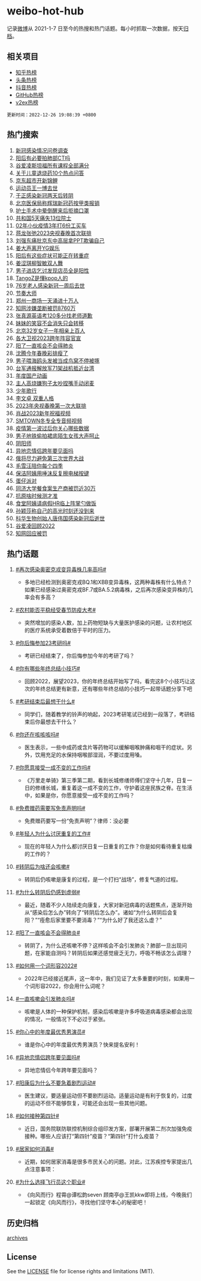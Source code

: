 # weibo-hot-hub

记录[微博](https://www.weibo.com)从 2021-1-7 日至今的热搜和热门话题。每小时抓取一次数据，按天[归档](archives)。

## 相关项目

- [知乎热榜](https://github.com/lonnyzhang423/zhihu-hot-hub)
- [头条热榜](https://github.com/lonnyzhang423/toutiao-hot-hub)
- [抖音热榜](https://github.com/lonnyzhang423/douyin-hot-hub)
- [GitHub热榜](https://github.com/lonnyzhang423/github-hot-hub)
- [v2ex热榜](https://github.com/lonnyzhang423/v2ex-hot-hub)


`更新时间：2022-12-26 19:08:39 +0800`

## 热门搜索

1. [新冠感染情况问卷调查](https://m.weibo.cn/search?containerid=100103type%3D1%26t%3D10%26q%3D%23%E6%96%B0%E5%86%A0%E6%84%9F%E6%9F%93%E6%83%85%E5%86%B5%E9%97%AE%E5%8D%B7%E8%B0%83%E6%9F%A5%23&stream_entry_id=51&isnewpage=1&extparam=seat%3D1%26pos%3D0%26c_type%3D51%26filter_type%3Drealtimehot%26cate%3D10103%26dgr%3D0%26display_time%3D1672052918%26pre_seqid%3D167205291807002142761&luicode=10000011&lfid=106003type%253D25%2526t%253D3%2526disable_hot%253D1%2526filter_type%253Drealtimehot)
1. [阳后有必要拍肺部CT吗](https://m.weibo.cn/search?containerid=100103type%3D1%26t%3D10%26q%3D%23%E9%98%B3%E5%90%8E%E6%9C%89%E5%BF%85%E8%A6%81%E6%8B%8D%E8%82%BA%E9%83%A8CT%E5%90%97%23&stream_entry_id=31&isnewpage=1&extparam=seat%3D1%26pos%3D0%26band_rank%3D1%26flag%3D2%26dgr%3D0%26c_type%3D31%26stream_entry_id%3D31%26filter_type%3Drealtimehot%26cate%3D5001%26q%3D%2523%25E9%2598%25B3%25E5%2590%258E%25E6%259C%2589%25E5%25BF%2585%25E8%25A6%2581%25E6%258B%258D%25E8%2582%25BA%25E9%2583%25A8CT%25E5%2590%2597%2523%26lcate%3D5001%26realpos%3D1%26display_time%3D1672052918%26pre_seqid%3D167205291807002142761&luicode=10000011&lfid=106003type%253D25%2526t%253D3%2526disable_hot%253D1%2526filter_type%253Drealtimehot)
1. [谷爱凌斯坦福所有课程全部满分](https://m.weibo.cn/search?containerid=100103type%3D1%26t%3D10%26q%3D%23%E8%B0%B7%E7%88%B1%E5%87%8C%E6%96%AF%E5%9D%A6%E7%A6%8F%E6%89%80%E6%9C%89%E8%AF%BE%E7%A8%8B%E5%85%A8%E9%83%A8%E6%BB%A1%E5%88%86%23&stream_entry_id=31&isnewpage=1&extparam=seat%3D1%26pos%3D1%26band_rank%3D2%26flag%3D16%26dgr%3D0%26c_type%3D31%26stream_entry_id%3D31%26filter_type%3Drealtimehot%26cate%3D5001%26q%3D%2523%25E8%25B0%25B7%25E7%2588%25B1%25E5%2587%258C%25E6%2596%25AF%25E5%259D%25A6%25E7%25A6%258F%25E6%2589%2580%25E6%259C%2589%25E8%25AF%25BE%25E7%25A8%258B%25E5%2585%25A8%25E9%2583%25A8%25E6%25BB%25A1%25E5%2588%2586%2523%26lcate%3D5001%26realpos%3D2%26display_time%3D1672052918%26pre_seqid%3D167205291807002142761&luicode=10000011&lfid=106003type%253D25%2526t%253D3%2526disable_hot%253D1%2526filter_type%253Drealtimehot)
1. [关于儿童退烧药10个热点问答](https://m.weibo.cn/search?containerid=100103type%3D1%26t%3D10%26q%3D%23%E5%85%B3%E4%BA%8E%E5%84%BF%E7%AB%A5%E9%80%80%E7%83%A7%E8%8D%AF10%E4%B8%AA%E7%83%AD%E7%82%B9%E9%97%AE%E7%AD%94%23&stream_entry_id=31&isnewpage=1&extparam=seat%3D1%26pos%3D2%26band_rank%3D3%26flag%3D1%26dgr%3D0%26c_type%3D31%26stream_entry_id%3D31%26filter_type%3Drealtimehot%26cate%3D5001%26q%3D%2523%25E5%2585%25B3%25E4%25BA%258E%25E5%2584%25BF%25E7%25AB%25A5%25E9%2580%2580%25E7%2583%25A7%25E8%258D%25AF10%25E4%25B8%25AA%25E7%2583%25AD%25E7%2582%25B9%25E9%2597%25AE%25E7%25AD%2594%2523%26lcate%3D5001%26realpos%3D3%26display_time%3D1672052918%26pre_seqid%3D167205291807002142761&luicode=10000011&lfid=106003type%253D25%2526t%253D3%2526disable_hot%253D1%2526filter_type%253Drealtimehot)
1. [京东超市开新锦鲤](https://m.weibo.cn/search?containerid=100103type%3D1%26t%3D10%26q%3D%23%E4%BA%AC%E4%B8%9C%E8%B6%85%E5%B8%82%E5%BC%80%E6%96%B0%E9%94%A6%E9%B2%A4%23&stream_entry_id=31&isnewpage=1&extparam=seat%3D1%26pos%3D3%26band_rank%3D4%26topic_ad%3D1%26dgr%3D0%26adid%3D176054%26c_type%3D31%26stream_entry_id%3D31%26filter_type%3Drealtimehot%26cate%3D5001%26q%3D%2523%25E4%25BA%25AC%25E4%25B8%259C%25E8%25B6%2585%25E5%25B8%2582%25E5%25BC%2580%25E6%2596%25B0%25E9%2594%25A6%25E9%25B2%25A4%2523%26lcate%3D5001%26display_time%3D1672052918%26pre_seqid%3D167205291807002142761&luicode=10000011&lfid=106003type%253D25%2526t%253D3%2526disable_hot%253D1%2526filter_type%253Drealtimehot)
1. [运动员王一博去世](https://m.weibo.cn/search?containerid=100103type%3D1%26t%3D10%26q%3D%23%E8%BF%90%E5%8A%A8%E5%91%98%E7%8E%8B%E4%B8%80%E5%8D%9A%E5%8E%BB%E4%B8%96%23&stream_entry_id=31&isnewpage=1&extparam=seat%3D1%26pos%3D4%26band_rank%3D4%26flag%3D2%26dgr%3D0%26c_type%3D31%26stream_entry_id%3D31%26filter_type%3Drealtimehot%26cate%3D5001%26q%3D%2523%25E8%25BF%2590%25E5%258A%25A8%25E5%2591%2598%25E7%258E%258B%25E4%25B8%2580%25E5%258D%259A%25E5%258E%25BB%25E4%25B8%2596%2523%26lcate%3D5001%26realpos%3D4%26display_time%3D1672052918%26pre_seqid%3D167205291807002142761&luicode=10000011&lfid=106003type%253D25%2526t%253D3%2526disable_hot%253D1%2526filter_type%253Drealtimehot)
1. [于正感染新冠两天后转阴](https://m.weibo.cn/search?containerid=100103type%3D1%26t%3D10%26q%3D%23%E4%BA%8E%E6%AD%A3%E6%84%9F%E6%9F%93%E6%96%B0%E5%86%A0%E4%B8%A4%E5%A4%A9%E5%90%8E%E8%BD%AC%E9%98%B4%23&stream_entry_id=31&isnewpage=1&extparam=seat%3D1%26pos%3D5%26band_rank%3D5%26flag%3D1%26dgr%3D0%26c_type%3D31%26stream_entry_id%3D31%26filter_type%3Drealtimehot%26cate%3D5001%26q%3D%2523%25E4%25BA%258E%25E6%25AD%25A3%25E6%2584%259F%25E6%259F%2593%25E6%2596%25B0%25E5%2586%25A0%25E4%25B8%25A4%25E5%25A4%25A9%25E5%2590%258E%25E8%25BD%25AC%25E9%2598%25B4%2523%26lcate%3D5001%26realpos%3D5%26display_time%3D1672052918%26pre_seqid%3D167205291807002142761&luicode=10000011&lfid=106003type%253D25%2526t%253D3%2526disable_hot%253D1%2526filter_type%253Drealtimehot)
1. [北京医保局称辉瑞新冠药按甲类报销](https://m.weibo.cn/search?containerid=100103type%3D1%26t%3D10%26q%3D%23%E5%8C%97%E4%BA%AC%E5%8C%BB%E4%BF%9D%E5%B1%80%E7%A7%B0%E8%BE%89%E7%91%9E%E6%96%B0%E5%86%A0%E8%8D%AF%E6%8C%89%E7%94%B2%E7%B1%BB%E6%8A%A5%E9%94%80%23&stream_entry_id=31&isnewpage=1&extparam=seat%3D1%26pos%3D6%26band_rank%3D6%26flag%3D1%26dgr%3D0%26c_type%3D31%26stream_entry_id%3D31%26filter_type%3Drealtimehot%26cate%3D5001%26q%3D%2523%25E5%258C%2597%25E4%25BA%25AC%25E5%258C%25BB%25E4%25BF%259D%25E5%25B1%2580%25E7%25A7%25B0%25E8%25BE%2589%25E7%2591%259E%25E6%2596%25B0%25E5%2586%25A0%25E8%258D%25AF%25E6%258C%2589%25E7%2594%25B2%25E7%25B1%25BB%25E6%258A%25A5%25E9%2594%2580%2523%26lcate%3D5001%26realpos%3D6%26display_time%3D1672052918%26pre_seqid%3D167205291807002142761&luicode=10000011&lfid=106003type%253D25%2526t%253D3%2526disable_hot%253D1%2526filter_type%253Drealtimehot)
1. [护士手术中晕倒醒来后拒摘口罩](https://m.weibo.cn/search?containerid=100103type%3D1%26t%3D10%26q%3D%23%E6%8A%A4%E5%A3%AB%E6%89%8B%E6%9C%AF%E4%B8%AD%E6%99%95%E5%80%92%E9%86%92%E6%9D%A5%E5%90%8E%E6%8B%92%E6%91%98%E5%8F%A3%E7%BD%A9%23&stream_entry_id=31&isnewpage=1&extparam=seat%3D1%26pos%3D7%26band_rank%3D7%26flag%3D0%26dgr%3D0%26c_type%3D31%26stream_entry_id%3D31%26filter_type%3Drealtimehot%26cate%3D5001%26q%3D%2523%25E6%258A%25A4%25E5%25A3%25AB%25E6%2589%258B%25E6%259C%25AF%25E4%25B8%25AD%25E6%2599%2595%25E5%2580%2592%25E9%2586%2592%25E6%259D%25A5%25E5%2590%258E%25E6%258B%2592%25E6%2591%2598%25E5%258F%25A3%25E7%25BD%25A9%2523%26lcate%3D5001%26realpos%3D7%26display_time%3D1672052918%26pre_seqid%3D167205291807002142761&luicode=10000011&lfid=106003type%253D25%2526t%253D3%2526disable_hot%253D1%2526filter_type%253Drealtimehot)
1. [共和国5天痛失13位院士](https://m.weibo.cn/search?containerid=100103type%3D1%26t%3D10%26q%3D%23%E5%85%B1%E5%92%8C%E5%9B%BD5%E5%A4%A9%E7%97%9B%E5%A4%B113%E4%BD%8D%E9%99%A2%E5%A3%AB%23&stream_entry_id=31&isnewpage=1&extparam=seat%3D1%26pos%3D8%26band_rank%3D8%26flag%3D0%26dgr%3D0%26c_type%3D31%26stream_entry_id%3D31%26filter_type%3Drealtimehot%26cate%3D5001%26q%3D%2523%25E5%2585%25B1%25E5%2592%258C%25E5%259B%25BD5%25E5%25A4%25A9%25E7%2597%259B%25E5%25A4%25B113%25E4%25BD%258D%25E9%2599%25A2%25E5%25A3%25AB%2523%26lcate%3D5001%26realpos%3D8%26display_time%3D1672052918%26pre_seqid%3D167205291807002142761&luicode=10000011&lfid=106003type%253D25%2526t%253D3%2526disable_hot%253D1%2526filter_type%253Drealtimehot)
1. [02年小伙疫情3年打6份工买车](https://m.weibo.cn/search?containerid=100103type%3D1%26t%3D10%26q%3D%2302%E5%B9%B4%E5%B0%8F%E4%BC%99%E7%96%AB%E6%83%853%E5%B9%B4%E6%89%936%E4%BB%BD%E5%B7%A5%E4%B9%B0%E8%BD%A6%23&stream_entry_id=31&isnewpage=1&extparam=seat%3D1%26pos%3D9%26band_rank%3D9%26flag%3D1%26dgr%3D0%26c_type%3D31%26stream_entry_id%3D31%26filter_type%3Drealtimehot%26cate%3D5001%26q%3D%252302%25E5%25B9%25B4%25E5%25B0%258F%25E4%25BC%2599%25E7%2596%25AB%25E6%2583%25853%25E5%25B9%25B4%25E6%2589%25936%25E4%25BB%25BD%25E5%25B7%25A5%25E4%25B9%25B0%25E8%25BD%25A6%2523%26lcate%3D5001%26realpos%3D9%26display_time%3D1672052918%26pre_seqid%3D167205291807002142761&luicode=10000011&lfid=106003type%253D25%2526t%253D3%2526disable_hot%253D1%2526filter_type%253Drealtimehot)
1. [蒋龙张弛2023央视春晚首次联排](https://m.weibo.cn/search?containerid=100103type%3D1%26t%3D10%26q%3D%23%E8%92%8B%E9%BE%99%E5%BC%A0%E5%BC%9B2023%E5%A4%AE%E8%A7%86%E6%98%A5%E6%99%9A%E9%A6%96%E6%AC%A1%E8%81%94%E6%8E%92%23&stream_entry_id=31&isnewpage=1&extparam=seat%3D1%26pos%3D10%26band_rank%3D10%26flag%3D0%26dgr%3D0%26c_type%3D31%26stream_entry_id%3D31%26filter_type%3Drealtimehot%26cate%3D5001%26q%3D%2523%25E8%2592%258B%25E9%25BE%2599%25E5%25BC%25A0%25E5%25BC%259B2023%25E5%25A4%25AE%25E8%25A7%2586%25E6%2598%25A5%25E6%2599%259A%25E9%25A6%2596%25E6%25AC%25A1%25E8%2581%2594%25E6%258E%2592%2523%26lcate%3D5001%26realpos%3D10%26display_time%3D1672052918%26pre_seqid%3D167205291807002142761&luicode=10000011&lfid=106003type%253D25%2526t%253D3%2526disable_hot%253D1%2526filter_type%253Drealtimehot)
1. [刘强东痛批京东中高层拿PPT欺骗自己](https://m.weibo.cn/search?containerid=100103type%3D1%26t%3D10%26q%3D%23%E5%88%98%E5%BC%BA%E4%B8%9C%E7%97%9B%E6%89%B9%E4%BA%AC%E4%B8%9C%E4%B8%AD%E9%AB%98%E5%B1%82%E6%8B%BFPPT%E6%AC%BA%E9%AA%97%E8%87%AA%E5%B7%B1%23&stream_entry_id=31&isnewpage=1&extparam=seat%3D1%26pos%3D11%26band_rank%3D11%26flag%3D2%26dgr%3D0%26c_type%3D31%26stream_entry_id%3D31%26filter_type%3Drealtimehot%26cate%3D5001%26q%3D%2523%25E5%2588%2598%25E5%25BC%25BA%25E4%25B8%259C%25E7%2597%259B%25E6%2589%25B9%25E4%25BA%25AC%25E4%25B8%259C%25E4%25B8%25AD%25E9%25AB%2598%25E5%25B1%2582%25E6%258B%25BFPPT%25E6%25AC%25BA%25E9%25AA%2597%25E8%2587%25AA%25E5%25B7%25B1%2523%26lcate%3D5001%26realpos%3D11%26display_time%3D1672052918%26pre_seqid%3D167205291807002142761&luicode=10000011&lfid=106003type%253D25%2526t%253D3%2526disable_hot%253D1%2526filter_type%253Drealtimehot)
1. [姜大声离开YG娱乐](https://m.weibo.cn/search?containerid=100103type%3D1%26t%3D10%26q%3D%23%E5%A7%9C%E5%A4%A7%E5%A3%B0%E7%A6%BB%E5%BC%80YG%E5%A8%B1%E4%B9%90%23&stream_entry_id=31&isnewpage=1&extparam=seat%3D1%26pos%3D12%26band_rank%3D12%26flag%3D1%26dgr%3D0%26c_type%3D31%26stream_entry_id%3D31%26filter_type%3Drealtimehot%26cate%3D5001%26q%3D%2523%25E5%25A7%259C%25E5%25A4%25A7%25E5%25A3%25B0%25E7%25A6%25BB%25E5%25BC%2580YG%25E5%25A8%25B1%25E4%25B9%2590%2523%26lcate%3D5001%26realpos%3D12%26display_time%3D1672052918%26pre_seqid%3D167205291807002142761&luicode=10000011&lfid=106003type%253D25%2526t%253D3%2526disable_hot%253D1%2526filter_type%253Drealtimehot)
1. [阳后有这些症状可能正在转重症](https://m.weibo.cn/search?containerid=100103type%3D1%26t%3D10%26q%3D%23%E9%98%B3%E5%90%8E%E6%9C%89%E8%BF%99%E4%BA%9B%E7%97%87%E7%8A%B6%E5%8F%AF%E8%83%BD%E6%AD%A3%E5%9C%A8%E8%BD%AC%E9%87%8D%E7%97%87%23&stream_entry_id=31&isnewpage=1&extparam=seat%3D1%26pos%3D13%26band_rank%3D13%26flag%3D1%26dgr%3D0%26c_type%3D31%26stream_entry_id%3D31%26filter_type%3Drealtimehot%26cate%3D5001%26q%3D%2523%25E9%2598%25B3%25E5%2590%258E%25E6%259C%2589%25E8%25BF%2599%25E4%25BA%259B%25E7%2597%2587%25E7%258A%25B6%25E5%258F%25AF%25E8%2583%25BD%25E6%25AD%25A3%25E5%259C%25A8%25E8%25BD%25AC%25E9%2587%258D%25E7%2597%2587%2523%26lcate%3D5001%26realpos%3D13%26display_time%3D1672052918%26pre_seqid%3D167205291807002142761&luicode=10000011&lfid=106003type%253D25%2526t%253D3%2526disable_hot%253D1%2526filter_type%253Drealtimehot)
1. [姜涩琪柳智敏双人舞](https://m.weibo.cn/search?containerid=100103type%3D1%26t%3D10%26q%3D%23%E5%A7%9C%E6%B6%A9%E7%90%AA%E6%9F%B3%E6%99%BA%E6%95%8F%E5%8F%8C%E4%BA%BA%E8%88%9E%23&stream_entry_id=31&isnewpage=1&extparam=seat%3D1%26pos%3D14%26band_rank%3D14%26flag%3D1%26dgr%3D0%26c_type%3D31%26stream_entry_id%3D31%26filter_type%3Drealtimehot%26cate%3D5001%26q%3D%2523%25E5%25A7%259C%25E6%25B6%25A9%25E7%2590%25AA%25E6%259F%25B3%25E6%2599%25BA%25E6%2595%258F%25E5%258F%258C%25E4%25BA%25BA%25E8%2588%259E%2523%26lcate%3D5001%26realpos%3D14%26display_time%3D1672052918%26pre_seqid%3D167205291807002142761&luicode=10000011&lfid=106003type%253D25%2526t%253D3%2526disable_hot%253D1%2526filter_type%253Drealtimehot)
1. [男子进店乞讨发现店员全是阳性](https://m.weibo.cn/search?containerid=100103type%3D1%26t%3D10%26q%3D%23%E7%94%B7%E5%AD%90%E8%BF%9B%E5%BA%97%E4%B9%9E%E8%AE%A8%E5%8F%91%E7%8E%B0%E5%BA%97%E5%91%98%E5%85%A8%E6%98%AF%E9%98%B3%E6%80%A7%23&stream_entry_id=31&isnewpage=1&extparam=seat%3D1%26pos%3D15%26band_rank%3D15%26flag%3D0%26dgr%3D0%26c_type%3D31%26stream_entry_id%3D31%26filter_type%3Drealtimehot%26cate%3D5001%26q%3D%2523%25E7%2594%25B7%25E5%25AD%2590%25E8%25BF%259B%25E5%25BA%2597%25E4%25B9%259E%25E8%25AE%25A8%25E5%258F%2591%25E7%258E%25B0%25E5%25BA%2597%25E5%2591%2598%25E5%2585%25A8%25E6%2598%25AF%25E9%2598%25B3%25E6%2580%25A7%2523%26lcate%3D5001%26realpos%3D15%26display_time%3D1672052918%26pre_seqid%3D167205291807002142761&luicode=10000011&lfid=106003type%253D25%2526t%253D3%2526disable_hot%253D1%2526filter_type%253Drealtimehot)
1. [TangoZ是懂kpop人的](https://m.weibo.cn/search?containerid=100103type%3D1%26t%3D10%26q%3D%23TangoZ%E6%98%AF%E6%87%82kpop%E4%BA%BA%E7%9A%84%23&stream_entry_id=31&isnewpage=1&extparam=seat%3D1%26pos%3D16%26band_rank%3D16%26flag%3D1%26dgr%3D0%26c_type%3D31%26stream_entry_id%3D31%26filter_type%3Drealtimehot%26cate%3D5001%26q%3D%2523TangoZ%25E6%2598%25AF%25E6%2587%2582kpop%25E4%25BA%25BA%25E7%259A%2584%2523%26lcate%3D5001%26realpos%3D16%26display_time%3D1672052918%26pre_seqid%3D167205291807002142761&luicode=10000011&lfid=106003type%253D25%2526t%253D3%2526disable_hot%253D1%2526filter_type%253Drealtimehot)
1. [76岁老人感染新冠一周后去世](https://m.weibo.cn/search?containerid=100103type%3D1%26t%3D10%26q%3D%2376%E5%B2%81%E8%80%81%E4%BA%BA%E6%84%9F%E6%9F%93%E6%96%B0%E5%86%A0%E4%B8%80%E5%91%A8%E5%90%8E%E5%8E%BB%E4%B8%96%23&stream_entry_id=31&isnewpage=1&extparam=seat%3D1%26pos%3D17%26band_rank%3D17%26flag%3D0%26dgr%3D0%26c_type%3D31%26stream_entry_id%3D31%26filter_type%3Drealtimehot%26cate%3D5001%26q%3D%252376%25E5%25B2%2581%25E8%2580%2581%25E4%25BA%25BA%25E6%2584%259F%25E6%259F%2593%25E6%2596%25B0%25E5%2586%25A0%25E4%25B8%2580%25E5%2591%25A8%25E5%2590%258E%25E5%258E%25BB%25E4%25B8%2596%2523%26lcate%3D5001%26realpos%3D17%26display_time%3D1672052918%26pre_seqid%3D167205291807002142761&luicode=10000011&lfid=106003type%253D25%2526t%253D3%2526disable_hot%253D1%2526filter_type%253Drealtimehot)
1. [节奏大师](https://m.weibo.cn/search?containerid=100103type%3D1%26t%3D10%26q%3D%23%E8%8A%82%E5%A5%8F%E5%A4%A7%E5%B8%88%23&stream_entry_id=31&isnewpage=1&extparam=seat%3D1%26pos%3D18%26band_rank%3D18%26flag%3D0%26dgr%3D0%26c_type%3D31%26stream_entry_id%3D31%26filter_type%3Drealtimehot%26cate%3D5001%26q%3D%2523%25E8%258A%2582%25E5%25A5%258F%25E5%25A4%25A7%25E5%25B8%2588%2523%26lcate%3D5001%26realpos%3D18%26display_time%3D1672052918%26pre_seqid%3D167205291807002142761&luicode=10000011&lfid=106003type%253D25%2526t%253D3%2526disable_hot%253D1%2526filter_type%253Drealtimehot)
1. [郑州一商场一天涌进十万人](https://m.weibo.cn/search?containerid=100103type%3D1%26t%3D10%26q%3D%23%E9%83%91%E5%B7%9E%E4%B8%80%E5%95%86%E5%9C%BA%E4%B8%80%E5%A4%A9%E6%B6%8C%E8%BF%9B%E5%8D%81%E4%B8%87%E4%BA%BA%23&stream_entry_id=31&isnewpage=1&extparam=seat%3D1%26pos%3D19%26band_rank%3D19%26flag%3D0%26dgr%3D0%26c_type%3D31%26stream_entry_id%3D31%26filter_type%3Drealtimehot%26cate%3D5001%26q%3D%2523%25E9%2583%2591%25E5%25B7%259E%25E4%25B8%2580%25E5%2595%2586%25E5%259C%25BA%25E4%25B8%2580%25E5%25A4%25A9%25E6%25B6%258C%25E8%25BF%259B%25E5%258D%2581%25E4%25B8%2587%25E4%25BA%25BA%2523%26lcate%3D5001%26realpos%3D19%26display_time%3D1672052918%26pre_seqid%3D167205291807002142761&luicode=10000011&lfid=106003type%253D25%2526t%253D3%2526disable_hot%253D1%2526filter_type%253Drealtimehot)
1. [知网涉嫌垄断被罚8760万](https://m.weibo.cn/search?containerid=100103type%3D1%26t%3D10%26q%3D%23%E7%9F%A5%E7%BD%91%E6%B6%89%E5%AB%8C%E5%9E%84%E6%96%AD%E8%A2%AB%E7%BD%9A8760%E4%B8%87%23&stream_entry_id=31&isnewpage=1&extparam=seat%3D1%26pos%3D20%26band_rank%3D20%26flag%3D0%26dgr%3D0%26c_type%3D31%26stream_entry_id%3D31%26filter_type%3Drealtimehot%26cate%3D5001%26q%3D%2523%25E7%259F%25A5%25E7%25BD%2591%25E6%25B6%2589%25E5%25AB%258C%25E5%259E%2584%25E6%2596%25AD%25E8%25A2%25AB%25E7%25BD%259A8760%25E4%25B8%2587%2523%26lcate%3D5001%26realpos%3D20%26display_time%3D1672052918%26pre_seqid%3D167205291807002142761&luicode=10000011&lfid=106003type%253D25%2526t%253D3%2526disable_hot%253D1%2526filter_type%253Drealtimehot)
1. [张真源英语考120多分找老师道歉](https://m.weibo.cn/search?containerid=100103type%3D1%26t%3D10%26q%3D%23%E5%BC%A0%E7%9C%9F%E6%BA%90%E8%8B%B1%E8%AF%AD%E8%80%83120%E5%A4%9A%E5%88%86%E6%89%BE%E8%80%81%E5%B8%88%E9%81%93%E6%AD%89%23&stream_entry_id=31&isnewpage=1&extparam=seat%3D1%26pos%3D21%26band_rank%3D21%26flag%3D0%26dgr%3D0%26c_type%3D31%26stream_entry_id%3D31%26filter_type%3Drealtimehot%26cate%3D5001%26q%3D%2523%25E5%25BC%25A0%25E7%259C%259F%25E6%25BA%2590%25E8%258B%25B1%25E8%25AF%25AD%25E8%2580%2583120%25E5%25A4%259A%25E5%2588%2586%25E6%2589%25BE%25E8%2580%2581%25E5%25B8%2588%25E9%2581%2593%25E6%25AD%2589%2523%26lcate%3D5001%26realpos%3D21%26display_time%3D1672052918%26pre_seqid%3D167205291807002142761&luicode=10000011&lfid=106003type%253D25%2526t%253D3%2526disable_hot%253D1%2526filter_type%253Drealtimehot)
1. [妹妹的笑容不会消失只会转移](https://m.weibo.cn/search?containerid=100103type%3D1%26t%3D10%26q%3D%23%E5%A6%B9%E5%A6%B9%E7%9A%84%E7%AC%91%E5%AE%B9%E4%B8%8D%E4%BC%9A%E6%B6%88%E5%A4%B1%E5%8F%AA%E4%BC%9A%E8%BD%AC%E7%A7%BB%23&stream_entry_id=31&isnewpage=1&extparam=seat%3D1%26pos%3D22%26band_rank%3D22%26flag%3D1%26dgr%3D0%26c_type%3D31%26stream_entry_id%3D31%26filter_type%3Drealtimehot%26cate%3D5001%26q%3D%2523%25E5%25A6%25B9%25E5%25A6%25B9%25E7%259A%2584%25E7%25AC%2591%25E5%25AE%25B9%25E4%25B8%258D%25E4%25BC%259A%25E6%25B6%2588%25E5%25A4%25B1%25E5%258F%25AA%25E4%25BC%259A%25E8%25BD%25AC%25E7%25A7%25BB%2523%26lcate%3D5001%26realpos%3D22%26display_time%3D1672052918%26pre_seqid%3D167205291807002142761&luicode=10000011&lfid=106003type%253D25%2526t%253D3%2526disable_hot%253D1%2526filter_type%253Drealtimehot)
1. [北京32岁女子一年相亲上百人](https://m.weibo.cn/search?containerid=100103type%3D1%26t%3D10%26q%3D%23%E5%8C%97%E4%BA%AC32%E5%B2%81%E5%A5%B3%E5%AD%90%E4%B8%80%E5%B9%B4%E7%9B%B8%E4%BA%B2%E4%B8%8A%E7%99%BE%E4%BA%BA%23&stream_entry_id=31&isnewpage=1&extparam=seat%3D1%26pos%3D23%26band_rank%3D23%26flag%3D0%26dgr%3D0%26c_type%3D31%26stream_entry_id%3D31%26filter_type%3Drealtimehot%26cate%3D5001%26q%3D%2523%25E5%258C%2597%25E4%25BA%25AC32%25E5%25B2%2581%25E5%25A5%25B3%25E5%25AD%2590%25E4%25B8%2580%25E5%25B9%25B4%25E7%259B%25B8%25E4%25BA%25B2%25E4%25B8%258A%25E7%2599%25BE%25E4%25BA%25BA%2523%26lcate%3D5001%26realpos%3D23%26display_time%3D1672052918%26pre_seqid%3D167205291807002142761&luicode=10000011&lfid=106003type%253D25%2526t%253D3%2526disable_hot%253D1%2526filter_type%253Drealtimehot)
1. [各大卫视2023跨年阵容官宣](https://m.weibo.cn/search?containerid=100103type%3D1%26t%3D10%26q%3D%23%E5%90%84%E5%A4%A7%E5%8D%AB%E8%A7%862023%E8%B7%A8%E5%B9%B4%E9%98%B5%E5%AE%B9%E5%AE%98%E5%AE%A3%23&stream_entry_id=31&isnewpage=1&extparam=seat%3D1%26pos%3D24%26band_rank%3D24%26flag%3D1%26dgr%3D0%26c_type%3D31%26stream_entry_id%3D31%26filter_type%3Drealtimehot%26cate%3D5001%26q%3D%2523%25E5%2590%2584%25E5%25A4%25A7%25E5%258D%25AB%25E8%25A7%25862023%25E8%25B7%25A8%25E5%25B9%25B4%25E9%2598%25B5%25E5%25AE%25B9%25E5%25AE%2598%25E5%25AE%25A3%2523%26lcate%3D5001%26realpos%3D24%26display_time%3D1672052918%26pre_seqid%3D167205291807002142761&luicode=10000011&lfid=106003type%253D25%2526t%253D3%2526disable_hot%253D1%2526filter_type%253Drealtimehot)
1. [阳了一直咳会不会得肺炎](https://m.weibo.cn/search?containerid=100103type%3D1%26t%3D10%26q%3D%23%E9%98%B3%E4%BA%86%E4%B8%80%E7%9B%B4%E5%92%B3%E4%BC%9A%E4%B8%8D%E4%BC%9A%E5%BE%97%E8%82%BA%E7%82%8E%23&stream_entry_id=31&isnewpage=1&extparam=seat%3D1%26pos%3D25%26band_rank%3D25%26flag%3D0%26dgr%3D0%26c_type%3D31%26stream_entry_id%3D31%26filter_type%3Drealtimehot%26cate%3D5001%26q%3D%2523%25E9%2598%25B3%25E4%25BA%2586%25E4%25B8%2580%25E7%259B%25B4%25E5%2592%25B3%25E4%25BC%259A%25E4%25B8%258D%25E4%25BC%259A%25E5%25BE%2597%25E8%2582%25BA%25E7%2582%258E%2523%26lcate%3D5001%26realpos%3D25%26display_time%3D1672052918%26pre_seqid%3D167205291807002142761&luicode=10000011&lfid=106003type%253D25%2526t%253D3%2526disable_hot%253D1%2526filter_type%253Drealtimehot)
1. [沈腾今年春晚彩排瘦了](https://m.weibo.cn/search?containerid=100103type%3D1%26t%3D10%26q%3D%23%E6%B2%88%E8%85%BE%E4%BB%8A%E5%B9%B4%E6%98%A5%E6%99%9A%E5%BD%A9%E6%8E%92%E7%98%A6%E4%BA%86%23&stream_entry_id=31&isnewpage=1&extparam=seat%3D1%26pos%3D26%26band_rank%3D26%26flag%3D1%26dgr%3D0%26c_type%3D31%26stream_entry_id%3D31%26filter_type%3Drealtimehot%26cate%3D5001%26q%3D%2523%25E6%25B2%2588%25E8%2585%25BE%25E4%25BB%258A%25E5%25B9%25B4%25E6%2598%25A5%25E6%2599%259A%25E5%25BD%25A9%25E6%258E%2592%25E7%2598%25A6%25E4%25BA%2586%2523%26lcate%3D5001%26realpos%3D26%26display_time%3D1672052918%26pre_seqid%3D167205291807002142761&luicode=10000011&lfid=106003type%253D25%2526t%253D3%2526disable_hot%253D1%2526filter_type%253Drealtimehot)
1. [男子喂海鸥头发被当成鸟窝不停被啄](https://m.weibo.cn/search?containerid=100103type%3D1%26t%3D10%26q%3D%23%E7%94%B7%E5%AD%90%E5%96%82%E6%B5%B7%E9%B8%A5%E5%A4%B4%E5%8F%91%E8%A2%AB%E5%BD%93%E6%88%90%E9%B8%9F%E7%AA%9D%E4%B8%8D%E5%81%9C%E8%A2%AB%E5%95%84%23&stream_entry_id=31&isnewpage=1&extparam=seat%3D1%26pos%3D27%26band_rank%3D27%26flag%3D1%26dgr%3D0%26c_type%3D31%26stream_entry_id%3D31%26filter_type%3Drealtimehot%26cate%3D5001%26q%3D%2523%25E7%2594%25B7%25E5%25AD%2590%25E5%2596%2582%25E6%25B5%25B7%25E9%25B8%25A5%25E5%25A4%25B4%25E5%258F%2591%25E8%25A2%25AB%25E5%25BD%2593%25E6%2588%2590%25E9%25B8%259F%25E7%25AA%259D%25E4%25B8%258D%25E5%2581%259C%25E8%25A2%25AB%25E5%2595%2584%2523%26lcate%3D5001%26realpos%3D27%26display_time%3D1672052918%26pre_seqid%3D167205291807002142761&luicode=10000011&lfid=106003type%253D25%2526t%253D3%2526disable_hot%253D1%2526filter_type%253Drealtimehot)
1. [台军通报解放军71架战机抵近台湾](https://m.weibo.cn/search?containerid=100103type%3D1%26t%3D10%26q%3D%23%E5%8F%B0%E5%86%9B%E9%80%9A%E6%8A%A5%E8%A7%A3%E6%94%BE%E5%86%9B71%E6%9E%B6%E6%88%98%E6%9C%BA%E6%8A%B5%E8%BF%91%E5%8F%B0%E6%B9%BE%23&stream_entry_id=31&isnewpage=1&extparam=seat%3D1%26pos%3D28%26band_rank%3D28%26flag%3D0%26dgr%3D0%26c_type%3D31%26stream_entry_id%3D31%26filter_type%3Drealtimehot%26cate%3D5001%26q%3D%2523%25E5%258F%25B0%25E5%2586%259B%25E9%2580%259A%25E6%258A%25A5%25E8%25A7%25A3%25E6%2594%25BE%25E5%2586%259B71%25E6%259E%25B6%25E6%2588%2598%25E6%259C%25BA%25E6%258A%25B5%25E8%25BF%2591%25E5%258F%25B0%25E6%25B9%25BE%2523%26lcate%3D5001%26realpos%3D28%26display_time%3D1672052918%26pre_seqid%3D167205291807002142761&luicode=10000011&lfid=106003type%253D25%2526t%253D3%2526disable_hot%253D1%2526filter_type%253Drealtimehot)
1. [年度国产动画](https://m.weibo.cn/search?containerid=100103type%3D1%26t%3D10%26q%3D%23%E5%B9%B4%E5%BA%A6%E5%9B%BD%E4%BA%A7%E5%8A%A8%E7%94%BB%23&stream_entry_id=31&isnewpage=1&extparam=seat%3D1%26pos%3D29%26band_rank%3D29%26flag%3D1%26dgr%3D0%26c_type%3D31%26stream_entry_id%3D31%26filter_type%3Drealtimehot%26cate%3D5001%26q%3D%2523%25E5%25B9%25B4%25E5%25BA%25A6%25E5%259B%25BD%25E4%25BA%25A7%25E5%258A%25A8%25E7%2594%25BB%2523%26lcate%3D5001%26realpos%3D29%26display_time%3D1672052918%26pre_seqid%3D167205291807002142761&luicode=10000011&lfid=106003type%253D25%2526t%253D3%2526disable_hot%253D1%2526filter_type%253Drealtimehot)
1. [主人高烧嫌狗子太吵捏嘴手动闭麦](https://m.weibo.cn/search?containerid=100103type%3D1%26t%3D10%26q%3D%23%E4%B8%BB%E4%BA%BA%E9%AB%98%E7%83%A7%E5%AB%8C%E7%8B%97%E5%AD%90%E5%A4%AA%E5%90%B5%E6%8D%8F%E5%98%B4%E6%89%8B%E5%8A%A8%E9%97%AD%E9%BA%A6%23&stream_entry_id=31&isnewpage=1&extparam=seat%3D1%26pos%3D30%26band_rank%3D30%26flag%3D0%26dgr%3D0%26c_type%3D31%26stream_entry_id%3D31%26filter_type%3Drealtimehot%26cate%3D5001%26q%3D%2523%25E4%25B8%25BB%25E4%25BA%25BA%25E9%25AB%2598%25E7%2583%25A7%25E5%25AB%258C%25E7%258B%2597%25E5%25AD%2590%25E5%25A4%25AA%25E5%2590%25B5%25E6%258D%258F%25E5%2598%25B4%25E6%2589%258B%25E5%258A%25A8%25E9%2597%25AD%25E9%25BA%25A6%2523%26lcate%3D5001%26realpos%3D30%26display_time%3D1672052918%26pre_seqid%3D167205291807002142761&luicode=10000011&lfid=106003type%253D25%2526t%253D3%2526disable_hot%253D1%2526filter_type%253Drealtimehot)
1. [少年歌行](https://m.weibo.cn/search?containerid=100103type%3D1%26t%3D10%26q%3D%E5%B0%91%E5%B9%B4%E6%AD%8C%E8%A1%8C&stream_entry_id=31&isnewpage=1&extparam=seat%3D1%26pos%3D31%26band_rank%3D31%26flag%3D0%26dgr%3D0%26c_type%3D31%26stream_entry_id%3D31%26filter_type%3Drealtimehot%26cate%3D5001%26q%3D%25E5%25B0%2591%25E5%25B9%25B4%25E6%25AD%258C%25E8%25A1%258C%26lcate%3D5001%26realpos%3D31%26display_time%3D1672052918%26pre_seqid%3D167205291807002142761&luicode=10000011&lfid=106003type%253D25%2526t%253D3%2526disable_hot%253D1%2526filter_type%253Drealtimehot)
1. [李文卓 双重人格](https://m.weibo.cn/search?containerid=100103type%3D1%26t%3D10%26q%3D%E6%9D%8E%E6%96%87%E5%8D%93+%E5%8F%8C%E9%87%8D%E4%BA%BA%E6%A0%BC&stream_entry_id=31&isnewpage=1&extparam=seat%3D1%26pos%3D32%26band_rank%3D32%26flag%3D0%26dgr%3D0%26c_type%3D31%26stream_entry_id%3D31%26filter_type%3Drealtimehot%26cate%3D5001%26q%3D%25E6%259D%258E%25E6%2596%2587%25E5%258D%2593%2520%25E5%258F%258C%25E9%2587%258D%25E4%25BA%25BA%25E6%25A0%25BC%26lcate%3D5001%26realpos%3D32%26display_time%3D1672052918%26pre_seqid%3D167205291807002142761&luicode=10000011&lfid=106003type%253D25%2526t%253D3%2526disable_hot%253D1%2526filter_type%253Drealtimehot)
1. [2023年央视春晚第一次大联排](https://m.weibo.cn/search?containerid=100103type%3D1%26t%3D10%26q%3D%232023%E5%B9%B4%E5%A4%AE%E8%A7%86%E6%98%A5%E6%99%9A%E7%AC%AC%E4%B8%80%E6%AC%A1%E5%A4%A7%E8%81%94%E6%8E%92%23&stream_entry_id=31&isnewpage=1&extparam=seat%3D1%26pos%3D33%26band_rank%3D33%26flag%3D0%26dgr%3D0%26c_type%3D31%26stream_entry_id%3D31%26filter_type%3Drealtimehot%26cate%3D5001%26q%3D%25232023%25E5%25B9%25B4%25E5%25A4%25AE%25E8%25A7%2586%25E6%2598%25A5%25E6%2599%259A%25E7%25AC%25AC%25E4%25B8%2580%25E6%25AC%25A1%25E5%25A4%25A7%25E8%2581%2594%25E6%258E%2592%2523%26lcate%3D5001%26realpos%3D33%26display_time%3D1672052918%26pre_seqid%3D167205291807002142761&luicode=10000011&lfid=106003type%253D25%2526t%253D3%2526disable_hot%253D1%2526filter_type%253Drealtimehot)
1. [肖战2023新年祝福视频](https://m.weibo.cn/search?containerid=100103type%3D1%26t%3D10%26q%3D%23%E8%82%96%E6%88%982023%E6%96%B0%E5%B9%B4%E7%A5%9D%E7%A6%8F%E8%A7%86%E9%A2%91%23&stream_entry_id=31&isnewpage=1&extparam=seat%3D1%26pos%3D34%26band_rank%3D34%26flag%3D0%26dgr%3D0%26c_type%3D31%26stream_entry_id%3D31%26filter_type%3Drealtimehot%26cate%3D5001%26q%3D%2523%25E8%2582%2596%25E6%2588%25982023%25E6%2596%25B0%25E5%25B9%25B4%25E7%25A5%259D%25E7%25A6%258F%25E8%25A7%2586%25E9%25A2%2591%2523%26lcate%3D5001%26realpos%3D34%26display_time%3D1672052918%26pre_seqid%3D167205291807002142761&luicode=10000011&lfid=106003type%253D25%2526t%253D3%2526disable_hot%253D1%2526filter_type%253Drealtimehot)
1. [SMTOWN冬专全专音频视频](https://m.weibo.cn/search?containerid=100103type%3D1%26t%3D10%26q%3D%23SMTOWN%E5%86%AC%E4%B8%93%E5%85%A8%E4%B8%93%E9%9F%B3%E9%A2%91%E8%A7%86%E9%A2%91%23&stream_entry_id=31&isnewpage=1&extparam=seat%3D1%26pos%3D35%26band_rank%3D35%26flag%3D1%26dgr%3D0%26c_type%3D31%26stream_entry_id%3D31%26filter_type%3Drealtimehot%26cate%3D5001%26q%3D%2523SMTOWN%25E5%2586%25AC%25E4%25B8%2593%25E5%2585%25A8%25E4%25B8%2593%25E9%259F%25B3%25E9%25A2%2591%25E8%25A7%2586%25E9%25A2%2591%2523%26lcate%3D5001%26realpos%3D35%26display_time%3D1672052918%26pre_seqid%3D167205291807002142761&luicode=10000011&lfid=106003type%253D25%2526t%253D3%2526disable_hot%253D1%2526filter_type%253Drealtimehot)
1. [疫情第一波过后你关心哪些数据](https://m.weibo.cn/search?containerid=100103type%3D1%26t%3D10%26q%3D%23%E7%96%AB%E6%83%85%E7%AC%AC%E4%B8%80%E6%B3%A2%E8%BF%87%E5%90%8E%E4%BD%A0%E5%85%B3%E5%BF%83%E5%93%AA%E4%BA%9B%E6%95%B0%E6%8D%AE%23&stream_entry_id=31&isnewpage=1&extparam=seat%3D1%26pos%3D36%26band_rank%3D36%26flag%3D1%26dgr%3D0%26c_type%3D31%26stream_entry_id%3D31%26filter_type%3Drealtimehot%26cate%3D5001%26q%3D%2523%25E7%2596%25AB%25E6%2583%2585%25E7%25AC%25AC%25E4%25B8%2580%25E6%25B3%25A2%25E8%25BF%2587%25E5%2590%258E%25E4%25BD%25A0%25E5%2585%25B3%25E5%25BF%2583%25E5%2593%25AA%25E4%25BA%259B%25E6%2595%25B0%25E6%258D%25AE%2523%26lcate%3D5001%26realpos%3D36%26display_time%3D1672052918%26pre_seqid%3D167205291807002142761&luicode=10000011&lfid=106003type%253D25%2526t%253D3%2526disable_hot%253D1%2526filter_type%253Drealtimehot)
1. [男子地铁偷拍裙底陌生女孩大声呵止](https://m.weibo.cn/search?containerid=100103type%3D1%26t%3D10%26q%3D%23%E7%94%B7%E5%AD%90%E5%9C%B0%E9%93%81%E5%81%B7%E6%8B%8D%E8%A3%99%E5%BA%95%E9%99%8C%E7%94%9F%E5%A5%B3%E5%AD%A9%E5%A4%A7%E5%A3%B0%E5%91%B5%E6%AD%A2%23&stream_entry_id=31&isnewpage=1&extparam=seat%3D1%26pos%3D37%26band_rank%3D37%26flag%3D0%26dgr%3D0%26c_type%3D31%26stream_entry_id%3D31%26filter_type%3Drealtimehot%26cate%3D5001%26q%3D%2523%25E7%2594%25B7%25E5%25AD%2590%25E5%259C%25B0%25E9%2593%2581%25E5%2581%25B7%25E6%258B%258D%25E8%25A3%2599%25E5%25BA%2595%25E9%2599%258C%25E7%2594%259F%25E5%25A5%25B3%25E5%25AD%25A9%25E5%25A4%25A7%25E5%25A3%25B0%25E5%2591%25B5%25E6%25AD%25A2%2523%26lcate%3D5001%26realpos%3D37%26display_time%3D1672052918%26pre_seqid%3D167205291807002142761&luicode=10000011&lfid=106003type%253D25%2526t%253D3%2526disable_hot%253D1%2526filter_type%253Drealtimehot)
1. [阴阳师](https://m.weibo.cn/search?containerid=100103type%3D1%26t%3D10%26q%3D%E9%98%B4%E9%98%B3%E5%B8%88&stream_entry_id=31&isnewpage=1&extparam=seat%3D1%26pos%3D38%26band_rank%3D38%26flag%3D1%26dgr%3D0%26c_type%3D31%26stream_entry_id%3D31%26filter_type%3Drealtimehot%26cate%3D5001%26q%3D%25E9%2598%25B4%25E9%2598%25B3%25E5%25B8%2588%26lcate%3D5001%26realpos%3D38%26display_time%3D1672052918%26pre_seqid%3D167205291807002142761&luicode=10000011&lfid=106003type%253D25%2526t%253D3%2526disable_hot%253D1%2526filter_type%253Drealtimehot)
1. [异地恋情侣跨年要见面吗](https://m.weibo.cn/search?containerid=100103type%3D1%26t%3D10%26q%3D%23%E5%BC%82%E5%9C%B0%E6%81%8B%E6%83%85%E4%BE%A3%E8%B7%A8%E5%B9%B4%E8%A6%81%E8%A7%81%E9%9D%A2%E5%90%97%23&stream_entry_id=31&isnewpage=1&extparam=seat%3D1%26pos%3D39%26band_rank%3D39%26flag%3D1%26dgr%3D0%26c_type%3D31%26stream_entry_id%3D31%26filter_type%3Drealtimehot%26cate%3D5001%26q%3D%2523%25E5%25BC%2582%25E5%259C%25B0%25E6%2581%258B%25E6%2583%2585%25E4%25BE%25A3%25E8%25B7%25A8%25E5%25B9%25B4%25E8%25A6%2581%25E8%25A7%2581%25E9%259D%25A2%25E5%2590%2597%2523%26lcate%3D5001%26realpos%3D39%26display_time%3D1672052918%26pre_seqid%3D167205291807002142761&luicode=10000011&lfid=106003type%253D25%2526t%253D3%2526disable_hot%253D1%2526filter_type%253Drealtimehot)
1. [俄将尽力避免第三次世界大战](https://m.weibo.cn/search?containerid=100103type%3D1%26t%3D10%26q%3D%23%E4%BF%84%E5%B0%86%E5%B0%BD%E5%8A%9B%E9%81%BF%E5%85%8D%E7%AC%AC%E4%B8%89%E6%AC%A1%E4%B8%96%E7%95%8C%E5%A4%A7%E6%88%98%23&stream_entry_id=31&isnewpage=1&extparam=seat%3D1%26pos%3D40%26band_rank%3D40%26flag%3D0%26dgr%3D0%26c_type%3D31%26stream_entry_id%3D31%26filter_type%3Drealtimehot%26cate%3D5001%26q%3D%2523%25E4%25BF%2584%25E5%25B0%2586%25E5%25B0%25BD%25E5%258A%259B%25E9%2581%25BF%25E5%2585%258D%25E7%25AC%25AC%25E4%25B8%2589%25E6%25AC%25A1%25E4%25B8%2596%25E7%2595%258C%25E5%25A4%25A7%25E6%2588%2598%2523%26lcate%3D5001%26realpos%3D40%26display_time%3D1672052918%26pre_seqid%3D167205291807002142761&luicode=10000011&lfid=106003type%253D25%2526t%253D3%2526disable_hot%253D1%2526filter_type%253Drealtimehot)
1. [毛雪汪陪你每个四季](https://m.weibo.cn/search?containerid=100103type%3D1%26t%3D10%26q%3D%23%E6%AF%9B%E9%9B%AA%E6%B1%AA%E9%99%AA%E4%BD%A0%E6%AF%8F%E4%B8%AA%E5%9B%9B%E5%AD%A3%23&stream_entry_id=31&isnewpage=1&extparam=seat%3D1%26pos%3D41%26band_rank%3D41%26flag%3D1%26dgr%3D0%26c_type%3D31%26stream_entry_id%3D31%26filter_type%3Drealtimehot%26cate%3D5001%26q%3D%2523%25E6%25AF%259B%25E9%259B%25AA%25E6%25B1%25AA%25E9%2599%25AA%25E4%25BD%25A0%25E6%25AF%258F%25E4%25B8%25AA%25E5%259B%259B%25E5%25AD%25A3%2523%26lcate%3D5001%26realpos%3D41%26display_time%3D1672052918%26pre_seqid%3D167205291807002142761&luicode=10000011&lfid=106003type%253D25%2526t%253D3%2526disable_hot%253D1%2526filter_type%253Drealtimehot)
1. [保洁阿姨用唾沫反复擦电梯按键](https://m.weibo.cn/search?containerid=100103type%3D1%26t%3D10%26q%3D%23%E4%BF%9D%E6%B4%81%E9%98%BF%E5%A7%A8%E7%94%A8%E5%94%BE%E6%B2%AB%E5%8F%8D%E5%A4%8D%E6%93%A6%E7%94%B5%E6%A2%AF%E6%8C%89%E9%94%AE%23&stream_entry_id=31&isnewpage=1&extparam=seat%3D1%26pos%3D42%26band_rank%3D42%26flag%3D0%26dgr%3D0%26c_type%3D31%26stream_entry_id%3D31%26filter_type%3Drealtimehot%26cate%3D5001%26q%3D%2523%25E4%25BF%259D%25E6%25B4%2581%25E9%2598%25BF%25E5%25A7%25A8%25E7%2594%25A8%25E5%2594%25BE%25E6%25B2%25AB%25E5%258F%258D%25E5%25A4%258D%25E6%2593%25A6%25E7%2594%25B5%25E6%25A2%25AF%25E6%258C%2589%25E9%2594%25AE%2523%26lcate%3D5001%26realpos%3D42%26display_time%3D1672052918%26pre_seqid%3D167205291807002142761&luicode=10000011&lfid=106003type%253D25%2526t%253D3%2526disable_hot%253D1%2526filter_type%253Drealtimehot)
1. [蛋仔派对](https://m.weibo.cn/search?containerid=100103type%3D1%26t%3D10%26q%3D%23%E8%9B%8B%E4%BB%94%E6%B4%BE%E5%AF%B9%23&stream_entry_id=31&isnewpage=1&extparam=seat%3D1%26pos%3D43%26band_rank%3D43%26flag%3D0%26dgr%3D0%26c_type%3D31%26stream_entry_id%3D31%26filter_type%3Drealtimehot%26cate%3D5001%26q%3D%2523%25E8%259B%258B%25E4%25BB%2594%25E6%25B4%25BE%25E5%25AF%25B9%2523%26lcate%3D5001%26realpos%3D43%26display_time%3D1672052918%26pre_seqid%3D167205291807002142761&luicode=10000011&lfid=106003type%253D25%2526t%253D3%2526disable_hot%253D1%2526filter_type%253Drealtimehot)
1. [同济大学餐食案生产商被罚近30万](https://m.weibo.cn/search?containerid=100103type%3D1%26t%3D10%26q%3D%23%E5%90%8C%E6%B5%8E%E5%A4%A7%E5%AD%A6%E9%A4%90%E9%A3%9F%E6%A1%88%E7%94%9F%E4%BA%A7%E5%95%86%E8%A2%AB%E7%BD%9A%E8%BF%9130%E4%B8%87%23&stream_entry_id=31&isnewpage=1&extparam=seat%3D1%26pos%3D44%26band_rank%3D44%26flag%3D0%26dgr%3D0%26c_type%3D31%26stream_entry_id%3D31%26filter_type%3Drealtimehot%26cate%3D5001%26q%3D%2523%25E5%2590%258C%25E6%25B5%258E%25E5%25A4%25A7%25E5%25AD%25A6%25E9%25A4%2590%25E9%25A3%259F%25E6%25A1%2588%25E7%2594%259F%25E4%25BA%25A7%25E5%2595%2586%25E8%25A2%25AB%25E7%25BD%259A%25E8%25BF%259130%25E4%25B8%2587%2523%26lcate%3D5001%26realpos%3D44%26display_time%3D1672052918%26pre_seqid%3D167205291807002142761&luicode=10000011&lfid=106003type%253D25%2526t%253D3%2526disable_hot%253D1%2526filter_type%253Drealtimehot)
1. [抗原啥时候测才准](https://m.weibo.cn/search?containerid=100103type%3D1%26t%3D10%26q%3D%23%E6%8A%97%E5%8E%9F%E5%95%A5%E6%97%B6%E5%80%99%E6%B5%8B%E6%89%8D%E5%87%86%23&stream_entry_id=31&isnewpage=1&extparam=seat%3D1%26pos%3D45%26band_rank%3D45%26flag%3D0%26dgr%3D0%26c_type%3D31%26stream_entry_id%3D31%26filter_type%3Drealtimehot%26cate%3D5001%26q%3D%2523%25E6%258A%2597%25E5%258E%259F%25E5%2595%25A5%25E6%2597%25B6%25E5%2580%2599%25E6%25B5%258B%25E6%2589%258D%25E5%2587%2586%2523%26lcate%3D5001%26realpos%3D45%26display_time%3D1672052918%26pre_seqid%3D167205291807002142761&luicode=10000011&lfid=106003type%253D25%2526t%253D3%2526disable_hot%253D1%2526filter_type%253Drealtimehot)
1. [食堂阿姨请病假HR临上阵掌勺做饭](https://m.weibo.cn/search?containerid=100103type%3D1%26t%3D10%26q%3D%23%E9%A3%9F%E5%A0%82%E9%98%BF%E5%A7%A8%E8%AF%B7%E7%97%85%E5%81%87HR%E4%B8%B4%E4%B8%8A%E9%98%B5%E6%8E%8C%E5%8B%BA%E5%81%9A%E9%A5%AD%23&stream_entry_id=31&isnewpage=1&extparam=seat%3D1%26pos%3D46%26band_rank%3D46%26flag%3D1%26dgr%3D0%26c_type%3D31%26stream_entry_id%3D31%26filter_type%3Drealtimehot%26cate%3D5001%26q%3D%2523%25E9%25A3%259F%25E5%25A0%2582%25E9%2598%25BF%25E5%25A7%25A8%25E8%25AF%25B7%25E7%2597%2585%25E5%2581%2587HR%25E4%25B8%25B4%25E4%25B8%258A%25E9%2598%25B5%25E6%258E%258C%25E5%258B%25BA%25E5%2581%259A%25E9%25A5%25AD%2523%26lcate%3D5001%26realpos%3D46%26display_time%3D1672052918%26pre_seqid%3D167205291807002142761&luicode=10000011&lfid=106003type%253D25%2526t%253D3%2526disable_hot%253D1%2526filter_type%253Drealtimehot)
1. [孙颖莎称自己的高光时刻还没到来](https://m.weibo.cn/search?containerid=100103type%3D1%26t%3D10%26q%3D%23%E5%AD%99%E9%A2%96%E8%8E%8E%E7%A7%B0%E8%87%AA%E5%B7%B1%E7%9A%84%E9%AB%98%E5%85%89%E6%97%B6%E5%88%BB%E8%BF%98%E6%B2%A1%E5%88%B0%E6%9D%A5%23&stream_entry_id=31&isnewpage=1&extparam=seat%3D1%26pos%3D47%26band_rank%3D47%26flag%3D0%26dgr%3D0%26c_type%3D31%26stream_entry_id%3D31%26filter_type%3Drealtimehot%26cate%3D5001%26q%3D%2523%25E5%25AD%2599%25E9%25A2%2596%25E8%258E%258E%25E7%25A7%25B0%25E8%2587%25AA%25E5%25B7%25B1%25E7%259A%2584%25E9%25AB%2598%25E5%2585%2589%25E6%2597%25B6%25E5%2588%25BB%25E8%25BF%2598%25E6%25B2%25A1%25E5%2588%25B0%25E6%259D%25A5%2523%26lcate%3D5001%26realpos%3D47%26display_time%3D1672052918%26pre_seqid%3D167205291807002142761&luicode=10000011&lfid=106003type%253D25%2526t%253D3%2526disable_hot%253D1%2526filter_type%253Drealtimehot)
1. [科华生物创始人唐伟国感染新冠后逝世](https://m.weibo.cn/search?containerid=100103type%3D1%26t%3D10%26q%3D%23%E7%A7%91%E5%8D%8E%E7%94%9F%E7%89%A9%E5%88%9B%E5%A7%8B%E4%BA%BA%E5%94%90%E4%BC%9F%E5%9B%BD%E6%84%9F%E6%9F%93%E6%96%B0%E5%86%A0%E5%90%8E%E9%80%9D%E4%B8%96%23&stream_entry_id=31&isnewpage=1&extparam=seat%3D1%26pos%3D48%26band_rank%3D48%26flag%3D0%26dgr%3D0%26c_type%3D31%26stream_entry_id%3D31%26filter_type%3Drealtimehot%26cate%3D5001%26q%3D%2523%25E7%25A7%2591%25E5%258D%258E%25E7%2594%259F%25E7%2589%25A9%25E5%2588%259B%25E5%25A7%258B%25E4%25BA%25BA%25E5%2594%2590%25E4%25BC%259F%25E5%259B%25BD%25E6%2584%259F%25E6%259F%2593%25E6%2596%25B0%25E5%2586%25A0%25E5%2590%258E%25E9%2580%259D%25E4%25B8%2596%2523%26lcate%3D5001%26realpos%3D48%26display_time%3D1672052918%26pre_seqid%3D167205291807002142761&luicode=10000011&lfid=106003type%253D25%2526t%253D3%2526disable_hot%253D1%2526filter_type%253Drealtimehot)
1. [谷爱凌回顾2022](https://m.weibo.cn/search?containerid=100103type%3D1%26t%3D10%26q%3D%23%E8%B0%B7%E7%88%B1%E5%87%8C%E5%9B%9E%E9%A1%BE2022%23&stream_entry_id=31&isnewpage=1&extparam=seat%3D1%26pos%3D49%26band_rank%3D49%26flag%3D0%26dgr%3D0%26c_type%3D31%26stream_entry_id%3D31%26filter_type%3Drealtimehot%26cate%3D5001%26q%3D%2523%25E8%25B0%25B7%25E7%2588%25B1%25E5%2587%258C%25E5%259B%259E%25E9%25A1%25BE2022%2523%26lcate%3D5001%26realpos%3D49%26display_time%3D1672052918%26pre_seqid%3D167205291807002142761&luicode=10000011&lfid=106003type%253D25%2526t%253D3%2526disable_hot%253D1%2526filter_type%253Drealtimehot)
1. [知网回应被罚](https://m.weibo.cn/search?containerid=100103type%3D1%26t%3D10%26q%3D%23%E7%9F%A5%E7%BD%91%E5%9B%9E%E5%BA%94%E8%A2%AB%E7%BD%9A%23&stream_entry_id=31&isnewpage=1&extparam=seat%3D1%26pos%3D50%26band_rank%3D50%26flag%3D0%26dgr%3D0%26c_type%3D31%26stream_entry_id%3D31%26filter_type%3Drealtimehot%26cate%3D5001%26q%3D%2523%25E7%259F%25A5%25E7%25BD%2591%25E5%259B%259E%25E5%25BA%2594%25E8%25A2%25AB%25E7%25BD%259A%2523%26lcate%3D5001%26realpos%3D50%26display_time%3D1672052918%26pre_seqid%3D167205291807002142761&luicode=10000011&lfid=106003type%253D25%2526t%253D3%2526disable_hot%253D1%2526filter_type%253Drealtimehot)

## 热门话题

1. [#再次感染奥密克戎变异毒株几率高吗#](https://m.weibo.cn/search?containerid=231522type%3D1%26t%3D10%26q%3D%23%E5%86%8D%E6%AC%A1%E6%84%9F%E6%9F%93%E5%A5%A5%E5%AF%86%E5%85%8B%E6%88%8E%E5%8F%98%E5%BC%82%E6%AF%92%E6%A0%AA%E5%87%A0%E7%8E%87%E9%AB%98%E5%90%97%23&stream_entry_id=128&isnewpage=1&extparam=seat%3D1%26pos%3D1-0-0%26c_type%3D128%26unitid%3D1671964593131%26cate%3D5004%26dgr%3D0%26lcate%3D5004%26display_time%3D1672052918%26pre_seqid%3D1672052918920018945133&luicode=10000011&lfid=231648_-_4)
    - 多地已经检测到奥密克戎BQ.1和XBB变异毒株，这两种毒株有什么特点？如果已经感染过奥密克戎BF.7或BA.5.2病毒株，之后再次感染变异株的几率会有多高？

1. [#农村能否平稳经受春节防疫大考#](https://m.weibo.cn/search?containerid=231522type%3D1%26t%3D10%26q%3D%23%E5%86%9C%E6%9D%91%E8%83%BD%E5%90%A6%E5%B9%B3%E7%A8%B3%E7%BB%8F%E5%8F%97%E6%98%A5%E8%8A%82%E9%98%B2%E7%96%AB%E5%A4%A7%E8%80%83%23&stream_entry_id=128&isnewpage=1&extparam=seat%3D1%26pos%3D1-0-1%26c_type%3D128%26unitid%3D1672013795587%26cate%3D5004%26dgr%3D0%26lcate%3D5004%26display_time%3D1672052918%26pre_seqid%3D1672052918920018945133&luicode=10000011&lfid=231648_-_4)
    - 突然增加的感染人数，加上药物短缺与大量医护感染的问题，让农村地区的医疗系统承受着数倍于平时的压力。

1. [#你后悔参加23考研吗#](https://m.weibo.cn/search?containerid=231522type%3D1%26t%3D10%26q%3D%23%E4%BD%A0%E5%90%8E%E6%82%94%E5%8F%82%E5%8A%A023%E8%80%83%E7%A0%94%E5%90%97%23&stream_entry_id=128&isnewpage=1&extparam=seat%3D1%26pos%3D1-0-2%26c_type%3D128%26unitid%3D1671967919710%26cate%3D5004%26dgr%3D0%26lcate%3D5004%26display_time%3D1672052918%26pre_seqid%3D1672052918920018945133&luicode=10000011&lfid=231648_-_4)
    - 考研已经结束了，你后悔参加今年的考研了吗？

1. [#你有哪些年终总结小技巧#](https://m.weibo.cn/search?containerid=231522type%3D1%26t%3D10%26q%3D%23%E4%BD%A0%E6%9C%89%E5%93%AA%E4%BA%9B%E5%B9%B4%E7%BB%88%E6%80%BB%E7%BB%93%E5%B0%8F%E6%8A%80%E5%B7%A7%23&stream_entry_id=128&isnewpage=1&extparam=seat%3D1%26pos%3D1-0-3%26c_type%3D128%26unitid%3D1672017089598%26cate%3D5004%26dgr%3D0%26lcate%3D5004%26display_time%3D1672052918%26pre_seqid%3D1672052918920018945133&luicode=10000011&lfid=231648_-_4)
    - 回顾2022，展望2023，你的年终总结开始写了吗，看完这8个小技巧让这次的年终总结更有新意，还有哪些年终总结的小技巧一起带话题分享下吧

1. [#考研结束后最想干什么#](https://m.weibo.cn/search?containerid=231522type%3D1%26t%3D10%26q%3D%23%E8%80%83%E7%A0%94%E7%BB%93%E6%9D%9F%E5%90%8E%E6%9C%80%E6%83%B3%E5%B9%B2%E4%BB%80%E4%B9%88%23&stream_entry_id=128&isnewpage=1&extparam=seat%3D1%26pos%3D1-0-4%26c_type%3D128%26unitid%3D1671958589033%26cate%3D5004%26dgr%3D0%26lcate%3D5004%26display_time%3D1672052918%26pre_seqid%3D1672052918920018945133&luicode=10000011&lfid=231648_-_4)
    - 同学们，随着教学的铃声的响起，2023考研笔试已经到一段落了，考研结束后你最想去干什么？

1. [#你还在咳咳咳吗#](https://m.weibo.cn/search?containerid=231522type%3D1%26t%3D10%26q%3D%23%E4%BD%A0%E8%BF%98%E5%9C%A8%E5%92%B3%E5%92%B3%E5%92%B3%E5%90%97%23&stream_entry_id=128&isnewpage=1&extparam=seat%3D1%26pos%3D1-0-5%26c_type%3D128%26unitid%3D1671930994572%26cate%3D5004%26dgr%3D0%26lcate%3D5004%26display_time%3D1672052918%26pre_seqid%3D1672052918920018945133&luicode=10000011&lfid=231648_-_4)
    - 医生表示，一些中成药或含片等药物可以缓解咽喉肿痛和咽干的症状。另外，饮用充足的水保持咽喉部湿润，不要过度用嗓。

1. [#你愿意接受一成不变的工作吗#](https://m.weibo.cn/search?containerid=231522type%3D1%26t%3D10%26q%3D%23%E4%BD%A0%E6%84%BF%E6%84%8F%E6%8E%A5%E5%8F%97%E4%B8%80%E6%88%90%E4%B8%8D%E5%8F%98%E7%9A%84%E5%B7%A5%E4%BD%9C%E5%90%97%23&stream_entry_id=128&isnewpage=1&extparam=seat%3D1%26pos%3D1-0-6%26c_type%3D128%26unitid%3D1671967595779%26cate%3D5004%26dgr%3D0%26lcate%3D5004%26display_time%3D1672052918%26pre_seqid%3D1672052918920018945133&luicode=10000011&lfid=231648_-_4)
    - 《万里走单骑》第三季第二期，看到长城修缮师傅们坚守十几年，日复一日的修缮长城，重复着这一成不变的工作，守护着这座民族之脊。在生活中，如果是你，你愿意接受一成不变的工作吗？

1. [#免费赠药需要写免责声明吗#](https://m.weibo.cn/search?containerid=231522type%3D1%26t%3D10%26q%3D%23%E5%85%8D%E8%B4%B9%E8%B5%A0%E8%8D%AF%E9%9C%80%E8%A6%81%E5%86%99%E5%85%8D%E8%B4%A3%E5%A3%B0%E6%98%8E%E5%90%97%23&stream_entry_id=128&isnewpage=1&extparam=seat%3D1%26pos%3D1-0-7%26c_type%3D128%26unitid%3D1672010180989%26cate%3D5004%26dgr%3D0%26lcate%3D5004%26display_time%3D1672052918%26pre_seqid%3D1672052918920018945133&luicode=10000011&lfid=231648_-_4)
    - 免费赠药要写一份“免责声明”？律师：没必要

1. [#年轻人为什么讨厌重复的工作#](https://m.weibo.cn/search?containerid=231522type%3D1%26t%3D10%26q%3D%23%E5%B9%B4%E8%BD%BB%E4%BA%BA%E4%B8%BA%E4%BB%80%E4%B9%88%E8%AE%A8%E5%8E%8C%E9%87%8D%E5%A4%8D%E7%9A%84%E5%B7%A5%E4%BD%9C%23&stream_entry_id=128&isnewpage=1&extparam=seat%3D1%26pos%3D1-0-8%26c_type%3D128%26unitid%3D1671969085343%26cate%3D5004%26dgr%3D0%26lcate%3D5004%26display_time%3D1672052918%26pre_seqid%3D1672052918920018945133&luicode=10000011&lfid=231648_-_4)
    - 现在的年轻人为什么都讨厌日复一日重复的工作？你是如何看待重复枯燥的工作的？

1. [#转阴后为啥还会咳嗽#](https://m.weibo.cn/search?containerid=231522type%3D1%26t%3D10%26q%3D%23%E8%BD%AC%E9%98%B4%E5%90%8E%E4%B8%BA%E5%95%A5%E8%BF%98%E4%BC%9A%E5%92%B3%E5%97%BD%23&stream_entry_id=128&isnewpage=1&extparam=seat%3D1%26pos%3D1-0-9%26c_type%3D128%26unitid%3D1671958295184%26cate%3D5004%26dgr%3D0%26lcate%3D5004%26display_time%3D1672052918%26pre_seqid%3D1672052918920018945133&luicode=10000011&lfid=231648_-_4)
    - 转阴后仍咳嗽是康复的过程，是一个打扫“战场”，修复气道的过程。

1. [#为什么转阴后仍感到虚弱#](https://m.weibo.cn/search?containerid=231522type%3D1%26t%3D10%26q%3D%23%E4%B8%BA%E4%BB%80%E4%B9%88%E8%BD%AC%E9%98%B4%E5%90%8E%E4%BB%8D%E6%84%9F%E5%88%B0%E8%99%9A%E5%BC%B1%23&stream_entry_id=128&isnewpage=1&extparam=seat%3D1%26pos%3D1-0-10%26c_type%3D128%26unitid%3D1671980205766%26cate%3D5004%26dgr%3D0%26lcate%3D5004%26display_time%3D1672052918%26pre_seqid%3D1672052918920018945133&luicode=10000011&lfid=231648_-_4)
    - 最近，随着不少人陆续走向康复，大家对新冠病毒的话题焦点，逐渐开始从“感染后怎么办”转向了“转阴后怎么办”。诸如“为什么转阴后会复阳？”“痊愈后家里要不要消毒？”“为什么好了我还这么虚？”

1. [#阳了一直咳会不会得肺炎#](https://m.weibo.cn/search?containerid=231522type%3D1%26t%3D10%26q%3D%23%E9%98%B3%E4%BA%86%E4%B8%80%E7%9B%B4%E5%92%B3%E4%BC%9A%E4%B8%8D%E4%BC%9A%E5%BE%97%E8%82%BA%E7%82%8E%23&stream_entry_id=128&isnewpage=1&extparam=seat%3D1%26pos%3D1-0-11%26c_type%3D128%26unitid%3D1672035112488%26cate%3D5004%26dgr%3D0%26lcate%3D5004%26display_time%3D1672052918%26pre_seqid%3D1672052918920018945133&luicode=10000011&lfid=231648_-_4)
    - 转阴了，为什么还咳嗽不停？这样咳会不会引发肺炎？肺部一旦出现问题，在家能自测吗？转阴后如果还感觉疲乏无力，呼吸不畅该怎么调理？

1. [#如何用一个词形容2022#](https://m.weibo.cn/search?containerid=231522type%3D1%26t%3D10%26q%3D%23%E5%A6%82%E4%BD%95%E7%94%A8%E4%B8%80%E4%B8%AA%E8%AF%8D%E5%BD%A2%E5%AE%B92022%23&stream_entry_id=128&isnewpage=1&extparam=seat%3D1%26pos%3D1-0-12%26c_type%3D128%26unitid%3D1672047101763%26cate%3D5004%26dgr%3D0%26lcate%3D5004%26display_time%3D1672052918%26pre_seqid%3D1672052918920018945133&luicode=10000011&lfid=231648_-_4)
    - 2022年已经接近尾声，这一年中，我们见证了太多重要的时刻，如果用一个词形容2022，你会用什么词呢？

1. [#一直咳嗽会引发肺炎吗#](https://m.weibo.cn/search?containerid=231522type%3D1%26t%3D10%26q%3D%23%E4%B8%80%E7%9B%B4%E5%92%B3%E5%97%BD%E4%BC%9A%E5%BC%95%E5%8F%91%E8%82%BA%E7%82%8E%E5%90%97%23&stream_entry_id=128&isnewpage=1&extparam=seat%3D1%26pos%3D1-0-13%26c_type%3D128%26unitid%3D1671939706538%26cate%3D5004%26dgr%3D0%26lcate%3D5004%26display_time%3D1672052918%26pre_seqid%3D1672052918920018945133&luicode=10000011&lfid=231648_-_4)
    - 咳嗽是人体的一种保护机制，感染后咳嗽是许多呼吸道病毒感染都会出现的情况，一般情况下不必过于紧张。

1. [#你心中的年度最优秀男演员#](https://m.weibo.cn/search?containerid=231522type%3D1%26t%3D10%26q%3D%23%E4%BD%A0%E5%BF%83%E4%B8%AD%E7%9A%84%E5%B9%B4%E5%BA%A6%E6%9C%80%E4%BC%98%E7%A7%80%E7%94%B7%E6%BC%94%E5%91%98%23&stream_entry_id=128&isnewpage=1&extparam=seat%3D1%26pos%3D1-0-14%26c_type%3D128%26unitid%3D1672047103794%26cate%3D5004%26dgr%3D0%26lcate%3D5004%26display_time%3D1672052918%26pre_seqid%3D1672052918920018945133&luicode=10000011&lfid=231648_-_4)
    - 谁是你心中的年度最优秀男演员？快来提名安利！

1. [#异地恋情侣跨年要见面吗#](https://m.weibo.cn/search?containerid=231522type%3D1%26t%3D10%26q%3D%23%E5%BC%82%E5%9C%B0%E6%81%8B%E6%83%85%E4%BE%A3%E8%B7%A8%E5%B9%B4%E8%A6%81%E8%A7%81%E9%9D%A2%E5%90%97%23&stream_entry_id=128&isnewpage=1&extparam=seat%3D1%26pos%3D1-0-15%26c_type%3D128%26unitid%3D1672049807936%26cate%3D5004%26dgr%3D0%26lcate%3D5004%26display_time%3D1672052918%26pre_seqid%3D1672052918920018945133&luicode=10000011&lfid=231648_-_4)
    - 异地恋情侣今年跨年要见面吗？

1. [#阳康后为什么不要急着剧烈运动#](https://m.weibo.cn/search?containerid=231522type%3D1%26t%3D10%26q%3D%23%E9%98%B3%E5%BA%B7%E5%90%8E%E4%B8%BA%E4%BB%80%E4%B9%88%E4%B8%8D%E8%A6%81%E6%80%A5%E7%9D%80%E5%89%A7%E7%83%88%E8%BF%90%E5%8A%A8%23&stream_entry_id=128&isnewpage=1&extparam=seat%3D1%26pos%3D1-0-16%26c_type%3D128%26unitid%3D1671977512939%26cate%3D5004%26dgr%3D0%26lcate%3D5004%26display_time%3D1672052918%26pre_seqid%3D1672052918920018945133&luicode=10000011&lfid=231648_-_4)
    - 医生建议，要适量运动但不要剧烈运动。适量运动是有利于恢复的，过度的运动不但不能够恢复，可能还会出现一些其他问题。

1. [#如何接种第四针#](https://m.weibo.cn/search?containerid=231522type%3D1%26t%3D10%26q%3D%23%E5%A6%82%E4%BD%95%E6%8E%A5%E7%A7%8D%E7%AC%AC%E5%9B%9B%E9%92%88%23&stream_entry_id=128&isnewpage=1&extparam=seat%3D1%26pos%3D1-0-17%26c_type%3D128%26unitid%3D1672034508045%26cate%3D5004%26dgr%3D0%26lcate%3D5004%26display_time%3D1672052918%26pre_seqid%3D1672052918920018945133&luicode=10000011&lfid=231648_-_4)
    - 近日，国务院联防联控机制综合组印发方案，部署开展第二剂次加强免疫接种。哪些人应该打“第四针”疫苗？“第四针”打什么疫苗？

1. [#居家如何消毒#](https://m.weibo.cn/search?containerid=231522type%3D1%26t%3D10%26q%3D%23%E5%B1%85%E5%AE%B6%E5%A6%82%E4%BD%95%E6%B6%88%E6%AF%92%23&stream_entry_id=128&isnewpage=1&extparam=seat%3D1%26pos%3D1-0-18%26c_type%3D128%26unitid%3D1672026424727%26cate%3D5004%26dgr%3D0%26lcate%3D5004%26display_time%3D1672052918%26pre_seqid%3D1672052918920018945133&luicode=10000011&lfid=231648_-_4)
    - 近期，如何居家消毒是很多市民关心的问题。对此，江苏疾控专家提出几点注意事项：

1. [#为什么选择飞行员这个职业#](https://m.weibo.cn/search?containerid=231522type%3D1%26t%3D10%26q%3D%23%E4%B8%BA%E4%BB%80%E4%B9%88%E9%80%89%E6%8B%A9%E9%A3%9E%E8%A1%8C%E5%91%98%E8%BF%99%E4%B8%AA%E8%81%8C%E4%B8%9A%23&stream_entry_id=128&isnewpage=1&extparam=seat%3D1%26pos%3D1-0-19%26c_type%3D128%26unitid%3D1672025813933%26cate%3D5004%26dgr%3D0%26lcate%3D5004%26display_time%3D1672052918%26pre_seqid%3D1672052918920018945133&luicode=10000011&lfid=231648_-_4)
    - 《向风而行》程霄@谭松韵seven 顾南亭@王凯kkw即将上线，今晚我们一起锁定《向风而行》，寻找他们坚守本心的秘密吧！


## 历史归档

[archives](archives)

## License

See the [LICENSE](LICENSE) file for license rights and limitations (MIT).
